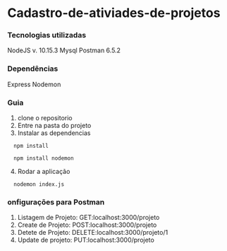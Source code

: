 # Cadastro-de-ativiades-de-projetos


### Tecnologias utilizadas

NodeJS v. 10.15.3
Mysql
Postman 6.5.2

### Dependências

Express
Nodemon

### Guia
1. clone o repositorio
2. Entre na pasta do projeto
3. Instalar as dependencias

```
  npm install
```
```
  npm install nodemon
  ```
  
4. Rodar a aplicação

```
  nodemon index.js  
```
 
 ### onfigurações para Postman
 
 1. Listagem de Projeto:  GET:localhost:3000/projeto
 2. Create de Projeto:   POST:localhost:3000/projeto
 3. Detete de Projeto: DELETE:localhost:3000/projeto/1
 4. Update de projeto: PUT:localhost:3000/projeto
 
 
 
